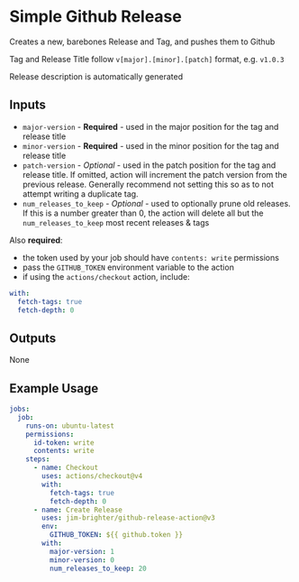 # Simple Github Release
Creates a new, barebones Release and Tag, and pushes them to Github

Tag and Release Title follow `v[major].[minor].[patch]` format, e.g. `v1.0.3`

Release description is automatically generated

## Inputs
- `major-version` - **Required** - used in the major position for the tag and release title
- `minor-version` - **Required** - used in the minor position for the tag and release title
- `patch-version` - _Optional_ - used in the patch position for the tag and release title. If omitted, action will increment the patch version from the previous release. Generally recommend not setting this so as to not attempt writing a duplicate tag.
- `num_releases_to_keep` - _Optional_ - used to optionally prune old releases. If this is a number greater than 0, the action will delete all but the `num_releases_to_keep` most recent releases & tags

Also **required**:
- the token used by your job should have `contents: write` permissions
- pass the `GITHUB_TOKEN` environment variable to the action
- if using the `actions/checkout` action, include:
```yaml
with:
  fetch-tags: true
  fetch-depth: 0
```

## Outputs
None

## Example Usage
```yaml
jobs:
  job:
    runs-on: ubuntu-latest
    permissions:
      id-token: write
      contents: write
    steps:
      - name: Checkout
        uses: actions/checkout@v4
        with:
          fetch-tags: true
          fetch-depth: 0
      - name: Create Release
        uses: jim-brighter/github-release-action@v3
        env:
          GITHUB_TOKEN: ${{ github.token }}
        with:
          major-version: 1
          minor-version: 0
          num_releases_to_keep: 20
```
